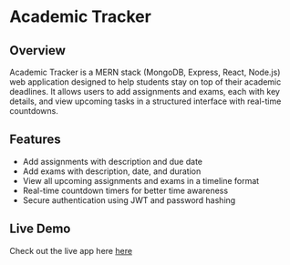 # Academic Tracker

## Overview

Academic Tracker is a MERN stack (MongoDB, Express, React, Node.js) web application designed to help students stay on top of their academic deadlines. It allows users to add assignments and exams, each with key details, and view upcoming tasks in a structured interface with real-time countdowns.

## Features

- Add assignments with description and due date  
- Add exams with description, date, and duration  
- View all upcoming assignments and exams in a timeline format  
- Real-time countdown timers for better time awareness  
- Secure authentication using JWT and password hashing  

## Live Demo

Check out the live app here [here](https://academictracker-whloh.netlify.app/)
